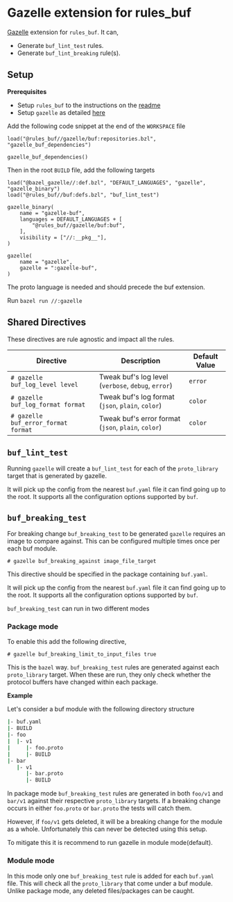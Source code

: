 # Gazelle extension for rules_buf

[Gazelle](https://github.com/bazelbuild/bazel-gazelle) extension for `rules_buf`. It can,

- Generate `buf_lint_test` rules.
- Generate `buf_lint_breaking` rule(s).

## Setup

**Prerequisites**

- Setup `rules_buf` to the instructions on the [readme](/README.md)
- Setup `gazelle` as detailed [here](https://github.com/bazelbuild/bazel-gazelle#setup)

Add the following code snippet at the end of the `WORKSPACE` file
```starlark
load("@rules_buf//gazelle/buf:repositories.bzl", "gazelle_buf_dependencies")

gazelle_buf_dependencies()
```

Then in the root `BUILD` file, add the following targets
```starlark
load("@bazel_gazelle//:def.bzl", "DEFAULT_LANGUAGES", "gazelle", "gazelle_binary")
load("@rules_buf//buf:defs.bzl", "buf_lint_test")

gazelle_binary(
    name = "gazelle-buf",    
    languages = DEFAULT_LANGUAGES + [
        "@rules_buf//gazelle/buf:buf",
    ],
    visibility = ["//:__pkg__"],
)

gazelle(
    name = "gazelle",
    gazelle = ":gazelle-buf",
)
```

The proto language is needed and should precede the buf extension.

Run `bazel run //:gazelle`

## Shared Directives

These directives are rule agnostic and impact all the rules.

| Directive | Description | Default Value | 
| -- | -- | -- |
| `# gazelle buf_log_level level` | Tweak buf's log level (`verbose`, `debug`, `error`) | `error` |
| `# gazelle buf_log_format format` | Tweak buf's log format (`json`, `plain`, `color`) | `color` |
| `# gazelle buf_error_format format` | Tweak buf's error format (`json`, `plain`, `color`) | `color` |


## `buf_lint_test`

Running `gazelle` will create a `buf_lint_test` for each of the `proto_library` target that is generated by gazelle. 

It will pick up the config from the nearest `buf.yaml` file it can find going up to the root. It supports all the configuration options supported by `buf`.

## `buf_breaking_test`

For breaking change `buf_breaking_test` to be generated `gazelle` requires an image to compare against. This can be configured multiple times once per each buf module.

`# gazelle buf_breaking_against image_file_target`

This directive should be specified in the package containing `buf.yaml`.

It will pick up the config from the nearest `buf.yaml` file it can find going up to the root. It supports all the configuration options supported by `buf`.

`buf_breaking_test` can run in two different modes

### Package mode

To enable this add the following directive,

`# gazelle buf_breaking_limit_to_input_files true`

This is the `bazel` way. `buf_breaking_test` rules are generated against each `proto_library` target. When these are run, they only check whether the protocol buffers have changed within each package.

**Example**

Let's consider a buf module with the following directory structure

```bash
|- buf.yaml
|- BUILD
|- foo
|  |- v1
|     |- foo.proto
|     |- BUILD
|- bar
   |- v1
      |- bar.proto
      |- BUILD
```

In package mode `buf_breaking_test` rules are generated in both `foo/v1` and `bar/v1` against their respective `proto_library` targets. If a breaking change occurs in either `foo.proto` or `bar.proto` the tests will catch them.

However, if `foo/v1` gets deleted, it will be a breaking change for the module as a whole. Unfortunately this can never be detected using this setup. 

To mitigate this it is recommend to run gazelle in module mode(default).

### Module mode

In this mode only one `buf_breaking_test` rule is added for each `buf.yaml` file. This will check all the `proto_library` that come under a buf module. Unlike package mode, any deleted files/packages can be caught.